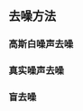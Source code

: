## 去噪方法
### 高斯白噪声去噪

### 真实噪声去噪

### 盲去噪
<!--stackedit_data:
eyJoaXN0b3J5IjpbLTEzMjA3ODg0NTAsNzMwOTk4MTE2XX0=
-->